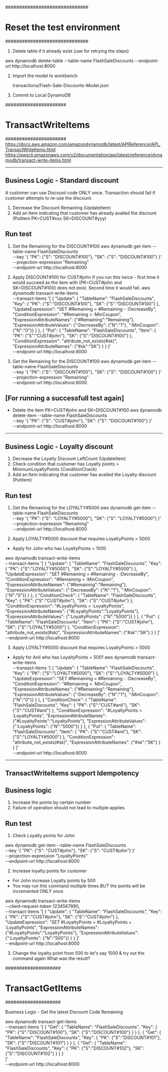 ##############################
# Reset the test environment #
##############################

1. Delete table if it already exist (use for retrying the steps)

aws dynamodb delete-table --table-name FlashSaleDiscounts    --endpoint-url http://localhost:8000

2. Import the model  to workbench

     transactions/Flash-Sale-Discounts-Model.json

3. Commit to Local DynamoDB

######################
# TransactWriteItems #
######################
https://docs.aws.amazon.com/amazondynamodb/latest/APIReference/API_TransactWriteItems.html
https://awscli.amazonaws.com/v2/documentation/api/latest/reference/dynamodb/transact-write-items.html

----------------------------------
Business Logic - Standard discount 
----------------------------------
A customer can use Discount code ONLY once. 
Transaction should fail if customer attempts to re-use the discount.

1. Decrease the Discount Remaining   (UpdateItem)
2. Add an Item indicating that customer has already availed the discount  
   (PutItem PK=CUST#xxx  SK=DISCOUNT#yyy)

Run test
--------
1. Get the Remaining for the DISCOUNT#100 
aws dynamodb get-item --table-name FlashSaleDiscounts \
    --key '{
        "PK": {"S": "DISCOUNT#100"},
        "SK": {"S": "DISCOUNT#100"}
    }' \
    --projection-expression "Remaining" \
    --endpoint-url http://localhost:8000

2. Apply DISCOUNT#100 for CUST#john
If you run this twice - first time it would succeed as the item with (PK=CUST#john and SK=DISCOUNT#100) does not exist. Second time it would fail.
aws dynamodb transact-write-items  \
    --transact-items '[ 
        {
                "Update": {
                    "TableName": "FlashSaleDiscounts",
                    "Key": {
                        "PK": {"S":"DISCOUNT#100"}, 
                        "SK": {"S":"DISCOUNT#100"}
                    },
                    "UpdateExpression": "SET #Remaining = #Remaining - :DecreaseBy",
                    "ConditionExpression": "#Remaining > :MinCoupon",
                    "ExpressionAttributeNames": {"#Remaining":"Remaining"},
                    "ExpressionAttributeValues": {":DecreaseBy": {"N":"1"}, ":MinCoupon": {"N":"0"}}
                }
            },
            {
                "Put": {
                    "TableName": "FlashSaleDiscounts",
                    "Item": {
                        "PK": {"S":"CUST#john"}, 
                        "SK": {"S":"DISCOUNT#100"}
                    },
                    "ConditionExpression": "attribute_not_exists(#sk)",
                    "ExpressionAttributeNames": {"#sk":"SK"}
                }
            }
    ]'   \
    --endpoint-url http://localhost:8000

3. Get the Remaining for the DISCOUNT#100 
aws dynamodb get-item --table-name FlashSaleDiscounts \
    --key '{
        "PK": {"S": "DISCOUNT#100"},
        "SK": {"S": "DISCOUNT#100"}
    }' \
    --projection-expression "Remaining" \
    --endpoint-url http://localhost:8000


[For running a successfull test again]
---------------------------------------
- Delete the item PK=CUST#john and SK=DISCOUNT#100
aws dynamodb delete-item --table-name FlashSaleDiscounts \
  --key '{
    "PK": {"S": "CUST#john"},
    "SK": {"S": "DISCOUNT#100"}
  }' \
  --endpoint-url http://localhost:8000

----------------------------------
Business Logic - Loyalty discount
----------------------------------
1. Decrease the Loyalty Discount LeftCount   (UpdateItem)
2. Check condition that customer has Loyalty points > MinimumLoyaltyPoints (ConditionCheck)
3. Add an Item indicating that customer has availed the Loyalty discount  (PutItem)

Run test
--------
1. Get the Remaining for the LOYALTY#5000
aws dynamodb get-item --table-name FlashSaleDiscounts \
    --key '{
        "PK": {"S": "LOYALTY#5000"},
        "SK": {"S": "LOYALTY#5000"}
    }' \
    --projection-expression "Remaining" \
    --endpoint-url http://localhost:8000

2. Apply LOYALTY#5000 discount that requires LoyaltyPoints > 5000

- Apply for John who has LoyaltyPoints = 1000

aws dynamodb transact-write-items  \
    --transact-items '[ 
        {
                "Update": {
                    "TableName": "FlashSaleDiscounts",
                    "Key": {
                        "PK": {"S":"LOYALTY#5000"}, 
                        "SK": {"S":"LOYALTY#5000"}
                    },
                    "UpdateExpression": "SET #Remaining = #Remaining - :DecreaseBy",
                    "ConditionExpression": "#Remaining > :MinCoupon",
                    "ExpressionAttributeNames": {"#Remaining":"Remaining"},
                    "ExpressionAttributeValues": {":DecreaseBy": {"N":"1"}, ":MinCoupon": {"N":"0"}}
                }
            },
            {
                "ConditionCheck": {
                    "TableName": "FlashSaleDiscounts",
                    "Key": {
                        "PK": {"S":"CUST#john"}, 
                        "SK": {"S":"CUST#john"}
                    },
                    "ConditionExpression": "#LoyaltyPoints > :LoyaltyPoints",
                    "ExpressionAttributeNames": {"#LoyaltyPoints":"LoyaltyPoints"},
                    "ExpressionAttributeValues": {":LoyaltyPoints": {"N":"5000"}}
                }
            },
            {
                "Put": {
                    "TableName": "FlashSaleDiscounts",
                    "Item": {
                        "PK": {"S":"CUST#john"}, 
                        "SK": {"S":"LOYALTY#5000"}
                    },
                    "ConditionExpression": "attribute_not_exists(#sk)",
                    "ExpressionAttributeNames": {"#sk":"SK"}
                }
            }
    ]'   \
    --endpoint-url http://localhost:8000

3. Apply LOYALTY#5000 discount that requires LoyaltyPoints > 5000

- Apply for Anil who has LoyaltyPoints = 5001
aws dynamodb transact-write-items  \
    --transact-items '[ 
        {
                "Update": {
                    "TableName": "FlashSaleDiscounts",
                    "Key": {
                        "PK": {"S":"LOYALTY#5000"}, 
                        "SK": {"S":"LOYALTY#5000"}
                    },
                    "UpdateExpression": "SET #Remaining = #Remaining - :DecreaseBy",
                    "ConditionExpression": "#Remaining > :MinCoupon",
                    "ExpressionAttributeNames": {"#Remaining":"Remaining"},
                    "ExpressionAttributeValues": {":DecreaseBy": {"N":"1"}, ":MinCoupon": {"N":"0"}}
                }
            },
            {
                "ConditionCheck": {
                    "TableName": "FlashSaleDiscounts",
                    "Key": {
                        "PK": {"S":"CUST#anil"}, 
                        "SK": {"S":"CUST#anil"}
                    },
                    "ConditionExpression": "#LoyaltyPoints > :LoyaltyPoints",
                    "ExpressionAttributeNames": {"#LoyaltyPoints":"LoyaltyPoints"},
                    "ExpressionAttributeValues": {":LoyaltyPoints": {"N":"5000"}}
                }
            },
            {
                "Put": {
                    "TableName": "FlashSaleDiscounts",
                    "Item": {
                        "PK": {"S":"CUST#anil"}, 
                        "SK": {"S":"LOYALTY#5000"}
                    },
                    "ConditionExpression": "attribute_not_exists(#sk)",
                    "ExpressionAttributeNames": {"#sk":"SK"}
                }
            }
    ]'   \
    --endpoint-url http://localhost:8000

--------------------------------------
TransactWriteItems support Idempotency
--------------------------------------

Business logic
--------------
1. Increase the points by certain number
2. Failure of operation should not lead to multiple applies

Run test
--------
1. Check Loyalty points for John

aws dynamodb get-item --table-name FlashSaleDiscounts \
    --key '{
        "PK": {"S": "CUST#john"},
        "SK": {"S": "CUST#john"}
    }' \
    --projection-expression "LoyaltyPoints" \
    --endpoint-url http://localhost:8000

2. Increase loyalty points for customer

- For John increase Loyalty points by 500
- You may run this command multiple times *BUT* the points will be incremented ONLY once

aws dynamodb transact-write-items  \
    --client-request-token  1234567890,  \
    --transact-items '[
        { 
            "Update": {
                "TableName": "FlashSaleDiscounts",
                "Key": {
                    "PK": {"S":"CUST#john"}, 
                    "SK": {"S":"CUST#john"}
                },
                "UpdateExpression": "SET #LoyaltyPoints = #LoyaltyPoints + :LoyaltyPoints",
                "ExpressionAttributeNames": {"#LoyaltyPoints":"LoyaltyPoints"},
                "ExpressionAttributeValues": {":LoyaltyPoints": {"N":"500"}}
            }
        }
    ]'   \
    --endpoint-url http://localhost:8000

3. Change the loyalty point from 500 to let's say 1500 & try out the command again
   What was the result?

####################
# TransactGetItems #
####################

Business Logic - Get the latest Discount Code Remaining

aws dynamodb transact-get-items \
   --transact-items  '[
            {
                "Get": {
                    "TableName": "FlashSaleDiscounts",
                    "Key": {
                        "PK": {"S":"DISCOUNT#100"}, 
                        "SK": {"S":"DISCOUNT#100"}
                    }
                }
            },
            {
                "Get": {
                    "TableName": "FlashSaleDiscounts",
                    "Key": {
                        "PK": {"S":"DISCOUNT#101"}, 
                        "SK": {"S":"DISCOUNT#101"}
                    }
                }
            },
            {
                "Get": {
                    "TableName": "FlashSaleDiscounts",
                    "Key": {
                        "PK": {"S":"DISCOUNT#102"}, 
                        "SK": {"S":"DISCOUNT#102"}
                    }
                }
            }            
        ]'  \
    --endpoint-url http://localhost:8000